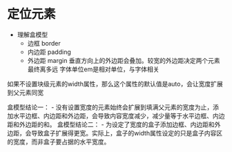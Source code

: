 # 定位元素
- 理解盒模型
    + 边框 border
    + 内边距 padding
    + 外边距 margin
垂直方向上的外边距会叠加。较宽的外边距决定两个元素最终离多远
字体单位em是相对单位，与字体相关

如果不设置块级元素的width属性，那么这个属性的默认值是auto，会让宽度扩展到父元素同宽

盒模型结论一：
    - 没有设置宽度的元素始终会扩展到填满父元素的宽度为止，添加水平边框、内边距和外边距，会导致内容宽度减少，减少量等于水平边框、内边距和外边距的和。
盒模型结论二：
    - 为设定了宽度的盒子添加边框、内边距和外边距，会导致盒子扩展得更宽。实际上，盒子的width属性设定的只是盒子内容区的宽度，而非盒子要占据的水平宽度。
